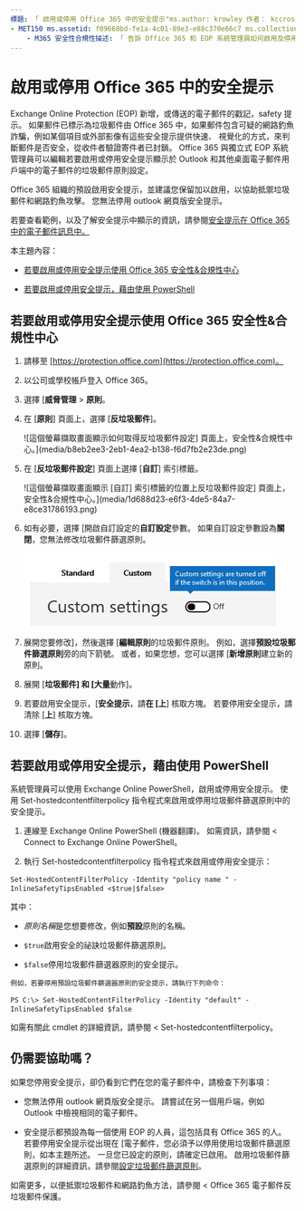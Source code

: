 ```yaml
---
標題: 「 啟用或停用 Office 365 中的安全提示"ms.author: krowley 作者： kccross manager: laurawi ms.date: 2018/12/05 ms.audience: Admin ms.topic： 文章 ms.service: o365 管理 localization_priority: Normal search.appverid: 
- MET150 ms.assetid: f09668bd-fe1a-4c01-89e3-e88c370e66c7 ms.collection:
    - M365 安全性合規性描述: 「 告訴 Office 365 和 EOP 系統管理員如何啟用及停用電子郵件訊息中的安全提示。 」
---
```


# <a name="enable-or-disable-safety-tips-in-office-365"></a>啟用或停用 Office 365 中的安全提示

Exchange Online Protection (EOP) 新增，或傳送的電子郵件的戳記，safety 提示。 如果郵件已標示為垃圾郵件由 Office 365 中，如果郵件包含可疑的網路釣魚詐騙，例如某個項目或外部影像有這些安全提示提供快速、 視覺化的方式，來判斷郵件是否安全，從收件者驗證寄件者已封鎖。 Office 365 與獨立式 EOP 系統管理員可以編輯若要啟用或停用安全提示顯示於 Outlook 和其他桌面電子郵件用戶端中的電子郵件的垃圾郵件原則設定。 
  
Office 365 組織的預設啟用安全提示，並建議您保留加以啟用，以協助抵禦垃圾郵件和網路釣魚攻擊。 您無法停用 outlook 網頁版安全提示。
  
若要查看範例，以及了解安全提示中顯示的資訊，請參閱[安全提示在 Office 365 中的電子郵件訊息中。](safety-tips-in-office-365.md)
  
本主題內容：
  
- [若要啟用或停用安全提示使用 Office 365 安全性&amp;合規性中心](enable-or-disable-safety-tips.md#SandCCsafetytip)
    
- [若要啟用或停用安全提示，藉由使用 PowerShell](enable-or-disable-safety-tips.md#pshellsafetytip)
    
## <a name="to-enable-or-disable-safety-tips-by-using-the-office-365-security-amp-compliance-center"></a>若要啟用或停用安全提示使用 Office 365 安全性&amp;合規性中心
<a name="SandCCsafetytip"> </a>

1. 請移至 [https://protection.office.com](https://protection.office.com)。
    
2. 以公司或學校帳戶登入 Office 365。
    
3. 選擇 [**威脅管理** \> **原則**。 
    
4. 在 [**原則**] 頁面上，選擇 [**反垃圾郵件**]。
    
    ![這個螢幕擷取畫面顯示如何取得反垃圾郵件設定] 頁面上，安全性&amp;合規性中心。](media/b8eb2ee3-2eb1-4ea2-b138-f6d7fb2e23de.png)
  
5. 在 [**反垃圾郵件設定**] 頁面上選擇 [**自訂**] 索引標籤。 
    
    ![這個螢幕擷取畫面顯示 [自訂] 索引標籤的位置上反垃圾郵件設定] 頁面上，安全性&amp;合規性中心。](media/1d688d23-e6f3-4de5-84a7-e8ce31786193.png)
  
6. 如有必要，選擇 [開啟自訂設定的**自訂設定**參數。 如果自訂設定參數設為**關閉**，您無法修改垃圾郵件篩選原則。
    
    ![這個螢幕擷取畫面顯示自訂的反垃圾郵件篩選原則設定為關閉。](media/94f900ad-b556-4a31-a3ac-acfcd72e71b8.png)
  
7. 展開您要修改]，然後選擇 [**編輯原則**的垃圾郵件原則。 例如，選擇**預設垃圾郵件篩選原則**旁的向下箭號。 或者，如果您想，您可以選擇 [**新增原則**建立新的原則。
    
8. 展開 [**垃圾郵件] 和 [大量**動作]。 
    
9. 若要啟用安全提示，[**安全提示**，請**在 [上**] 核取方塊。 若要停用安全提示，請清除 [**上**] 核取方塊。 
    
10. 選擇 [**儲存**]。
    
## <a name="to-enable-or-disable-safety-tips-by-using-powershell"></a>若要啟用或停用安全提示，藉由使用 PowerShell
<a name="pshellsafetytip"> </a>

系統管理員可以使用 Exchange Online PowerShell，啟用或停用安全提示。 使用 Set-hostedcontentfilterpolicy 指令程式來啟用或停用垃圾郵件篩選原則中的安全提示。
  
1. 連線至 Exchange Online PowerShell (機器翻譯)。 如需資訊，請參閱 < <b0>Connect to Exchange Online PowerShell</b0>。
    
2. 執行 Set-hostedcontentfilterpolicy 指令程式來啟用或停用安全提示：
    
  ```
  Set-HostedContentFilterPolicy -Identity "policy name " -InlineSafetyTipsEnabled <$true|$false>
  ```

其中：
    
  -  *原則名稱*是您想要修改，例如**預設**原則的名稱。
    
  -  `$true`啟用安全的祕訣垃圾郵件篩選原則。 
    
  -  `$false`停用垃圾郵件篩選器原則的安全提示。 
    
    例如，若要停用預設垃圾郵件篩選器原則的安全提示，請執行下列命令：
    
  ```
  PS C:\> Set-HostedContentFilterPolicy -Identity "default" -InlineSafetyTipsEnabled $false
  ```

如需有關此 cmdlet 的詳細資訊，請參閱 < <b0>Set-hostedcontentfilterpolicy</b0>。
    
## <a name="still-need-help"></a>仍需要協助嗎？
<a name="pshellsafetytip"> </a>

如果您停用安全提示，卻仍看到它們在您的電子郵件中，請檢查下列事項：
  
- 您無法停用 outlook 網頁版安全提示。 請嘗試在另一個用戶端，例如 Outlook 中檢視相同的電子郵件。
    
- 安全提示都預設為每一個使用 EOP 的人員，這包括具有 Office 365 的人。 若要停用安全提示從出現在 [電子郵件，您必須予以停用使用垃圾郵件篩選原則，如本主題所述。 一旦您已設定的原則，請確定已啟用。 啟用垃圾郵件篩選原則的詳細資訊，請參閱[設定垃圾郵件篩選原則](https://technet.microsoft.com/library/jj200684.aspx)。
    
如需更多，以便抵禦垃圾郵件和網路釣魚方法，請參閱 < <b0>Office 365 電子郵件反垃圾郵件保護</b0>。
  


